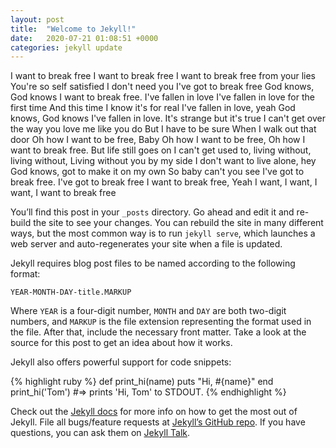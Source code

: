 ```yaml
---
layout: post
title:  "Welcome to Jekyll!"
date:   2020-07-21 01:08:51 +0000
categories: jekyll update
---
```

I want to break free
I want to break free
I want to break free from your lies
You're so self satisfied I don't need you
I've got to break free
God knows, God knows I want to break free.
I've fallen in love
I've fallen in love for the first time
And this time I know it's for real
I've fallen in love, yeah
God knows, God knows I've fallen in love.
It's strange but it's true
I can't get over the way you love me like you do
But I have to be sure
When I walk out that door
Oh how I want to be free, Baby
Oh how I want to be free,
Oh how I want to break free.
But life still goes on
I can't get used to, living without, living without,
Living without you by my side
I don't want to live alone, hey
God knows, got to make it on my own
So baby can't you see
I've got to break free.
I've got to break free
I want to break free, Yeah
I want, I want, I want, I want to break free


You’ll find this post in your `_posts` directory. Go ahead and edit it and re-build the site to see your changes. You can rebuild the site in many different ways, but the most common way is to run `jekyll serve`, which launches a web server and auto-regenerates your site when a file is updated.

Jekyll requires blog post files to be named according to the following format:

`YEAR-MONTH-DAY-title.MARKUP`

Where `YEAR` is a four-digit number, `MONTH` and `DAY` are both two-digit numbers, and `MARKUP` is the file extension representing the format used in the file. After that, include the necessary front matter. Take a look at the source for this post to get an idea about how it works.

Jekyll also offers powerful support for code snippets:

{% highlight ruby %}
def print_hi(name)
  puts "Hi, #{name}"
end
print_hi('Tom')
#=> prints 'Hi, Tom' to STDOUT.
{% endhighlight %}

Check out the [Jekyll docs][jekyll-docs] for more info on how to get the most out of Jekyll. File all bugs/feature requests at [Jekyll’s GitHub repo][jekyll-gh]. If you have questions, you can ask them on [Jekyll Talk][jekyll-talk].

[jekyll-docs]: https://jekyllrb.com/docs/home
[jekyll-gh]:   https://github.com/jekyll/jekyll
[jekyll-talk]: https://talk.jekyllrb.com/
